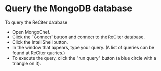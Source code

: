 # Query the MongoDB database

To query the ReCiter database
* Open MongoChef.
* Click the "Connect" button and connect to the ReCiter database.
* Click the IntelliShell button.
* In the window that appears, type your query. (A list of queries can be found at ReCiter queries.)
* To execute the query, click the "run query" button (a blue circle with a triangle on it).